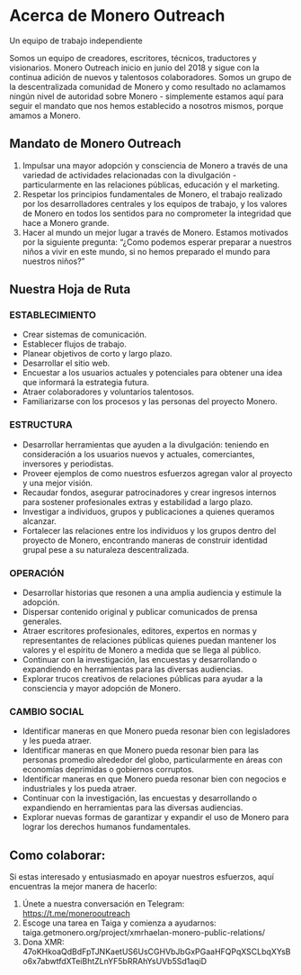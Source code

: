 # Acerca de Monero Outreach

Un equipo de trabajo independiente

Somos un equipo de creadores, escritores, técnicos, traductores y visionarios. Monero Outreach inicio en junio del 2018 y sigue con la continua adición de nuevos y talentosos colaboradores. Somos un grupo de la descentralizada comunidad de Monero y como resultado no aclamamos ningún nivel de autoridad sobre Monero - simplemente estamos aquí para seguir el mandato que nos hemos establecido a nosotros mismos, porque amamos a Monero.

## Mandato de Monero Outreach 

1. Impulsar una mayor adopción y consciencia de Monero a través de una variedad de actividades relacionadas con la divulgación - particularmente en las relaciones públicas, educación y el marketing.
2. Respetar los principios fundamentales de Monero, el trabajo realizado por los desarrolladores centrales y los equipos de trabajo, y los valores de Monero en todos los sentidos para no comprometer la integridad que hace a Monero grande.
3. Hacer al mundo un mejor lugar a través de Monero. Estamos motivados por la siguiente pregunta: “¿Como podemos esperar preparar a nuestros niños a vivir en este mundo, si no hemos preparado el mundo para nuestros niños?”


## Nuestra Hoja de Ruta

### ESTABLECIMIENTO

- Crear sistemas de comunicación.
- Establecer flujos de trabajo.
- Planear objetivos de corto y largo plazo.
- Desarrollar el sitio web.
- Encuestar a los usuarios actuales y potenciales para obtener una idea que informará la estrategia futura.
- Atraer colaboradores y voluntarios talentosos.
- Familiarizarse con los procesos y las personas del proyecto Monero.

### ESTRUCTURA

- Desarrollar herramientas que ayuden a la divulgación: teniendo en consideración a los usuarios nuevos y actuales, comerciantes, inversores y periodistas.
- Proveer ejemplos de como nuestros esfuerzos agregan valor al proyecto y una mejor visión.
- Recaudar fondos, asegurar patrocinadores y crear ingresos internos para sostener profesionales extras y estabilidad a largo plazo.
- Investigar a individuos, grupos y publicaciones a quienes queramos alcanzar.
- Fortalecer las relaciones entre los individuos y los grupos dentro del proyecto de Monero, encontrando maneras de construir identidad grupal pese a su naturaleza descentralizada.

### OPERACIÓN

- Desarrollar historias que resonen a una amplia audiencia y estimule la adopción.
- Dispersar contenido original y publicar comunicados de prensa generales.
- Atraer escritores profesionales, editores, expertos en normas y representantes de relaciones públicas quienes puedan mantener los valores y el espíritu de Monero a medida que se llega al público.
- Continuar con la investigación, las encuestas y desarrollando o expandiendo en herramientas para las diversas audiencias.
- Explorar trucos creativos de relaciones públicas para ayudar a la consciencia y mayor adopción de Monero.

### CAMBIO SOCIAL


- Identificar maneras en que Monero pueda resonar bien con legisladores y les pueda atraer.
- Identificar maneras en que Monero pueda resonar bien para las personas promedio alrededor del globo, particularmente en áreas con economías deprimidas o gobiernos corruptos.
- Identificar maneras en que Monero pueda resonar bien con negocios e industriales y los pueda atraer.
- Continuar con la investigación, las encuestas y desarrollando o expandiendo en herramientas para las diversas audiencias.
- Explorar nuevas formas de garantizar y expandir el uso de Monero para lograr los derechos humanos fundamentales.


## Como colaborar:

Si estas interesado y entusiasmado en apoyar nuestros esfuerzos, aquí encuentras la mejor manera de hacerlo:

1. Únete a nuestra conversación en Telegram:
https://t.me/monerooutreach
2. Escoge una tarea en Taiga y comienza a ayudarnos:
taiga.getmonero.org/project/xmrhaelan-monero-public-relations/
3. Dona XMR:
47oKHkoaQdBdFpTJNKaetUS6UsCGHVbJbGxPGaaHFQPqXSCLbqXYsBo6x7abwtfdXTeiBhtZLnYF5bRRAhYsUVb5Sd1aqiD

